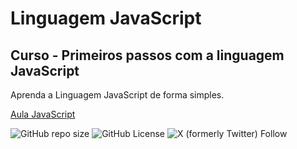 # Linguagem JavaScript
## Curso - Primeiros passos com a linguagem JavaScript


Aprenda a Linguagem JavaScript de forma simples. 


[Aula JavaScript](https://google.com)

![GitHub repo size](https://img.shields.io/github/repo-size/leonardojaneis/javascriptJS)
![GitHub License](https://img.shields.io/github/license/leonardojaneis/javascriptJS)
![X (formerly Twitter) Follow](https://img.shields.io/twitter/follow/leonardojaneis)
